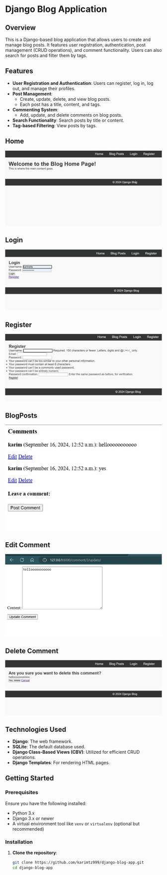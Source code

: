 # Django Blog Application

## Overview

This is a Django-based blog application that allows users to create and manage blog posts. It features user registration, authentication, post management (CRUD operations), and comment functionality. Users can also search for posts and filter them by tags.

## Features

- **User Registration and Authentication**: Users can register, log in, log out, and manage their profiles.
- **Post Management**: 
  - Create, update, delete, and view blog posts.
  - Each post has a title, content, and tags.
- **Commenting System**: 
  - Add, update, and delete comments on blog posts.
- **Search Functionality**: Search posts by title or content.
- **Tag-based Filtering**: View posts by tags.

## Home

![Home](django_blog/django_blog/images/2024-09-19%20at%2016.54.13_21e65de6.jpg)

## Login

![Login](django_blog/django_blog/images/2024-09-19%20at%2016.56.16_70199948.jpg)

## Register

![Register](django_blog/django_blog/images/2024-09-19%20at%2016.56.40_5098c832.jpg)

## BlogPosts

![BlogPosts](django_blog/django_blog/images/2024-09-19%20at%2016.58.07_84a03070.jpg)

## Edit Comment

![EditComment](django_blog/django_blog/images/2024-09-19%20at%2016.58.29_68d3a295.jpg)

## Delete Comment

![DeleteComment](django_blog/django_blog/images/2024-09-19%20at%2016.58.48_ff147d58.jpg)


## Technologies Used

- **Django**: The web framework.
- **SQLite**: The default database used.
- **Django Class-Based Views (CBV)**: Utilized for efficient CRUD operations.
- **Django Templates**: For rendering HTML pages.

## Getting Started

### Prerequisites

Ensure you have the following installed:

- Python 3.x
- Django 3.x or newer
- A virtual environment tool like `venv` or `virtualenv` (optional but recommended)

### Installation

1. **Clone the repository**:
   ```bash
   git clone https://github.com/karimtz999/django-blog-app.git
   cd django-blog-app
